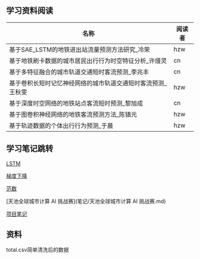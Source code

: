 ## 学习资料阅读

|名称|阅读者|
|-|-|
|基于SAE_LSTM的地铁进出站流量预测方法研究_冷荣|hzw|
|基于地铁刷卡数据的城市居民出行行为时空特征分析_许熳灵|cn|
|基于多特征融合的城市轨道交通短时客流预测_李兆丰|cn|
|基于卷积长短时记忆神经网络的城市轨道交通短时客流预测_王秋雯|hzw|
|基于深度时空网络的地铁站点客流短时预测_黎旭成|cn|
|基于图卷积神经网络的地铁客流预测方法_陈镇元|hzw|
|基于轨迹数据的个体出行行为预测_于晨|hzw|

## 学习笔记跳转

[LSTM](笔记/LSTM.md)

[梯度下降](笔记/梯度下降.md)

[范数](笔记/范数.md)

[天池全球城市计算 AI 挑战赛](笔记/天池全球城市计算 AI 挑战赛.md)

[项目笔记](笔记/项目笔记.md)

## 资料

total.csv简单清洗后的数据
